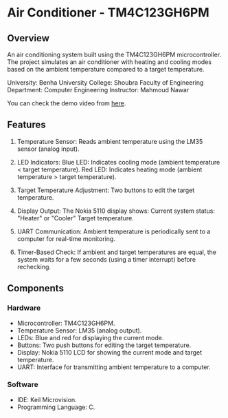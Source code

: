 # Air Conditioner - TM4C123GH6PM

## Overview

An air conditioning system built using the TM4C123GH6PM microcontroller. The project simulates an air conditioner with heating and cooling modes based on the ambient temperature compared to a target temperature.

University: Benha University
College: Shoubra Faculty of Engineering
Department: Computer Engineering
Instructor: Mahmoud Nawar

You can check the demo video from [here](https://www.youtube.com/watch?v=N25PDt8RJDY).

## Features

1. Temperature Sensor: Reads ambient temperature using the LM35 sensor (analog input).

2. LED Indicators:
   Blue LED: Indicates cooling mode (ambient temperature < target temperature).
   Red LED: Indicates heating mode (ambient temperature > target temperature).

3. Target Temperature Adjustment:
   Two buttons to edit the target temperature.

4. Display Output:
   The Nokia 5110 display shows:
   Current system status: "Heater" or "Cooler"
   Target temperature.

5. UART Communication:
   Ambient temperature is periodically sent to a computer for real-time monitoring.

6. Timer-Based Check:
   If ambient and target temperatures are equal, the system waits for a few seconds (using a timer interrupt) before rechecking.

## Components

### Hardware

- Microcontroller: TM4C123GH6PM.
- Temperature Sensor: LM35 (analog output).
- LEDs: Blue and red for displaying the current mode.
- Buttons: Two push buttons for editing the target temperature.
- Display: Nokia 5110 LCD for showing the current mode and target temperature.
- UART: Interface for transmitting ambient temperature to a computer.

### Software

- IDE: Keil Microvision.
- Programming Language: C.
